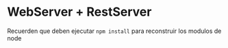 # WebServer + RestServer

Recuerden que deben ejecutar ```npm install``` para reconstruir los modulos de node


